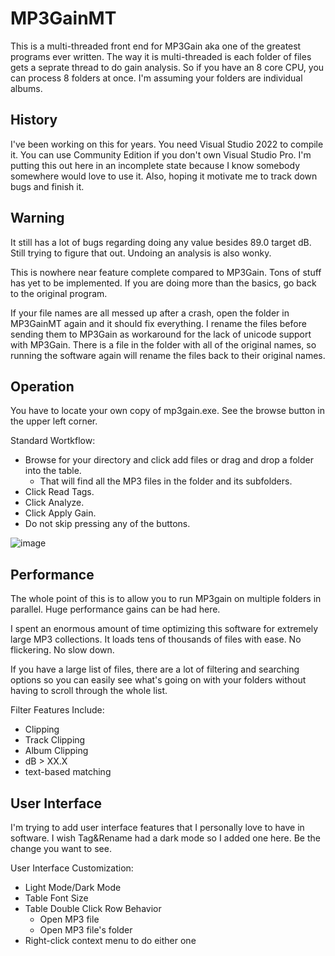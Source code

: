 # MP3GainMT

This is a multi-threaded front end for MP3Gain aka one of the greatest programs ever written.  The way it is multi-threaded is each folder of files gets a seprate thread to do gain analysis.  So if you have an 8 core CPU, you can process 8 folders at once. I'm assuming your folders are individual albums.

## History
I've been working on this for years. You need Visual Studio 2022 to compile it. You can use Community Edition if you don't own Visual Studio Pro. I'm putting this out here in an incomplete state because I know somebody somewhere would love to use it. Also, hoping it motivate me to track down bugs and finish it.

## Warning
It still has a lot of bugs regarding doing any value besides 89.0 target dB. Still trying to figure that out. Undoing an analysis is also wonky.

This is nowhere near feature complete compared to MP3Gain. Tons of stuff has yet to be implemented. If you are doing more than the basics, go back to the original program.

If your file names are all messed up after a crash, open the folder in MP3GainMT again and it should fix everything. I rename the files before sending them to MP3Gain as workaround for the lack of unicode support with MP3Gain. There is a file in the folder with all of the original names, so running the software again will rename the files back to their original names.

## Operation
You have to locate your own copy of mp3gain.exe. See the browse button in the upper left corner.

Standard Wortkflow: 
+ Browse for your directory and click add files or drag and drop a folder into the table.
  + That will find all the MP3 files in the folder and its subfolders.
+ Click Read Tags.
+ Click Analyze.
+ Click Apply Gain.
+ Do not skip pressing any of the buttons.

![image](https://github.com/user-attachments/assets/04b2109d-d8ad-4c55-83d7-bf6b968f27e2)

## Performance
The whole point of this is to allow you to run MP3gain on multiple folders in parallel.  Huge performance gains can be had here.

I spent an enormous amount of time optimizing this software for extremely large MP3 collections.  It loads tens of thousands of files with ease. No flickering. No slow down.

If you have a large list of files, there are a lot of filtering and searching options so you can easily see what's going on with your folders without having to scroll through the whole list.

Filter Features Include:
+ Clipping
+ Track Clipping
+ Album Clipping
+ dB > XX.X
+ text-based matching

## User Interface

I'm trying to add user interface features that I personally love to have in software. I wish Tag&Rename had a dark mode so I added one here. Be the change you want to see.

User Interface Customization:
+ Light Mode/Dark Mode
+ Table Font Size
+ Table Double Click Row Behavior
  + Open MP3 file
  + Open MP3 file's folder
+ Right-click context menu to do either one
